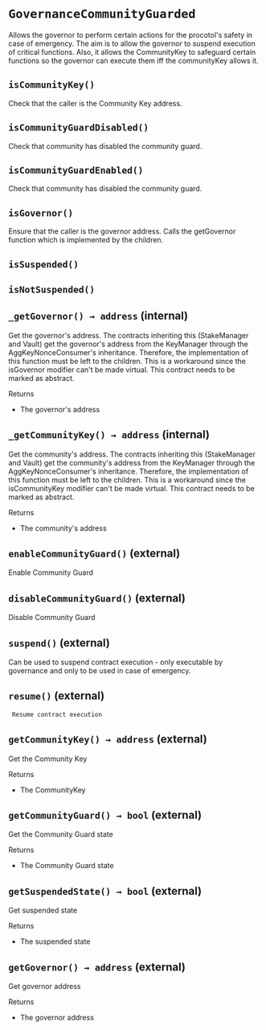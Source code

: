 # `GovernanceCommunityGuarded`

  Allows the governor to perform certain actions for the procotol's safety in
          case of emergency. The aim is to allow the governor to suspend execution of
          critical functions.
          Also, it allows the CommunityKey to safeguard certain functions so the
          governor can execute them iff the communityKey allows it.





## `isCommunityKey()`



   Check that the caller is the Community Key address.

## `isCommunityGuardDisabled()`



   Check that community has disabled the community guard.

## `isCommunityGuardEnabled()`



   Check that community has disabled the community guard.

## `isGovernor()`

Ensure that the caller is the governor address. Calls the getGovernor
        function which is implemented by the children.



## `isSuspended()`





## `isNotSuspended()`






## `_getGovernor() → address` (internal)

 Get the governor's address. The contracts inheriting this (StakeManager and Vault)
         get the governor's address from the KeyManager through the AggKeyNonceConsumer's
         inheritance. Therefore, the implementation of this function must be left
         to the children. This is a workaround since the isGovernor modifier can't be
         made virtual. This contract needs to be marked as abstract.


Returns

- The governor's address

## `_getCommunityKey() → address` (internal)

 Get the community's address. The contracts inheriting this (StakeManager and Vault)
         get the community's address from the KeyManager through the AggKeyNonceConsumer's
         inheritance. Therefore, the implementation of this function must be left
         to the children. This is a workaround since the isCommunityKey modifier can't be
         made virtual. This contract needs to be marked as abstract.


Returns

- The community's address

## `enableCommunityGuard()` (external)

 Enable Community Guard


## `disableCommunityGuard()` (external)

 Disable Community Guard


## `suspend()` (external)

Can be used to suspend contract execution - only executable by
governance and only to be used in case of emergency.


## `resume()` (external)

     Resume contract execution


## `getCommunityKey() → address` (external)

 Get the Community Key


Returns

- The CommunityKey

## `getCommunityGuard() → bool` (external)

 Get the Community Guard state


Returns

- The Community Guard state

## `getSuspendedState() → bool` (external)

 Get suspended state


Returns

- The suspended state

## `getGovernor() → address` (external)

 Get governor address


Returns

- The governor address



